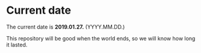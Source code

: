 # Current date

The current date is **2019.01.27.** (YYYY.MM.DD.)

This repository will be good when the world ends, so we will know how long it lasted.